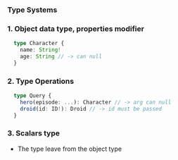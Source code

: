 ### Type Systems

### 1. Object data type, properties modifier

```ts
  type Character {
    name: String!
    age: String // -> can null
  }
```

### 2. Type Operations

```ts
  type Query {
    hero(episode: ...): Character // -> arg can null
    droid(id: ID!): Droid // -> id must be passed
  }
```

### 3. Scalars type

- The type leave from the object type
